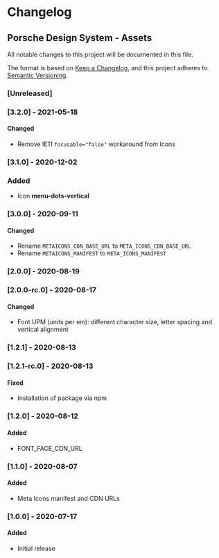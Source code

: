 # Changelog
 
## Porsche Design System - Assets
All notable changes to this project will be documented in this file.

The format is based on [Keep a Changelog](https://keepachangelog.com/en/1.0.0/),
and this project adheres to [Semantic Versioning](https://semver.org/spec/v2.0.0.html).

### [Unreleased]

### [3.2.0] - 2021-05-18

#### Changed
- Remove IE11 `focusable="false"` workaround from Icons

### [3.1.0] - 2020-12-02

### Added
- Icon **menu-dots-vertical**

### [3.0.0] - 2020-09-11

#### Changed
- Rename `METAICONS_CDN_BASE_URL` to `META_ICONS_CDN_BASE_URL`
- Rename `METAICONS_MANIFEST` to `META_ICONS_MANIFEST`

### [2.0.0] - 2020-08-19

### [2.0.0-rc.0] - 2020-08-17

#### Changed
- Font UPM (units per em): different character size, letter spacing and vertical alignment

### [1.2.1] - 2020-08-13

### [1.2.1-rc.0] - 2020-08-13

#### Fixed
- Installation of package via npm

### [1.2.0] - 2020-08-12

#### Added
- FONT_FACE_CDN_URL

### [1.1.0] - 2020-08-07

#### Added
- Meta Icons manifest and CDN URLs

### [1.0.0] - 2020-07-17

#### Added
- Initial release
